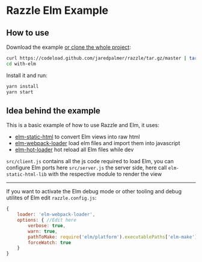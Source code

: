 # Razzle Elm Example

## How to use

Download the example [or clone the whole project](https://github.com/jaredpalmer/razzle.git):

```bash
curl https://codeload.github.com/jaredpalmer/razzle/tar.gz/master | tar -xz --strip=2 razzle-master/examples/with-elm
cd with-elm
```

Install it and run:

```bash
yarn install
yarn start
```

## Idea behind the example

This is a basic example of how to use Razzle and Elm, it uses:

- [elm-static-html](https://github.com/eeue56/elm-static-html-lib) to convert Elm views into raw html
- [elm-webpack-loader](https://github.com/elm-community/elm-webpack-loader) load elm files and import them into javascript
- [elm-hot-loader](https://github.com/fluxxu/elm-hot-loader) hot reload all Elm files while dev

`src/client.js` contains all the js code required to load Elm, you can configure Elm ports here
`src/server.js` the server side, here call `elm-static-html-lib` with the respective module to render the view

---

If you want to activate the Elm debug mode or other tooling and debug utilites of Elm edit `razzle.config.js`:

```js
{
    loader: 'elm-webpack-loader',
    options: { //Edit here
        verbose: true,
        warn: true,
        pathToMake: require('elm/platform').executablePaths['elm-make'],
        forceWatch: true
    }
}
```

